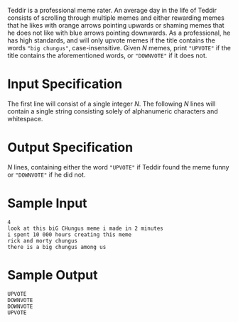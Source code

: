 Teddir is a professional meme rater. An average day in the life of Teddir consists of scrolling through multiple memes and either rewarding memes that he likes with orange arrows pointing upwards or shaming memes that he does not like with blue arrows pointing downwards. As a professional, he has high standards, and will only upvote memes if the title contains the words `"big chungus"`, case-insensitive. Given $N$ memes, print `"UPVOTE"` if the title contains the aforementioned words, or `"DOWNVOTE"` if it does not.

# Input Specification
The first line will consist of a single integer $N$. The following $N$ lines will contain a single string consisting solely of alphanumeric characters and whitespace.

# Output Specification
$N$ lines, containing either the word `"UPVOTE"` if Teddir found the meme funny or `"DOWNVOTE"` if he did not.

# Sample Input
```
4
look at this biG CHungus meme i made in 2 minutes
i spent 10 000 hours creating this meme
rick and morty chungus
there is a big chungus among us
```

# Sample Output
```
UPVOTE
DOWNVOTE
DOWNVOTE
UPVOTE
```